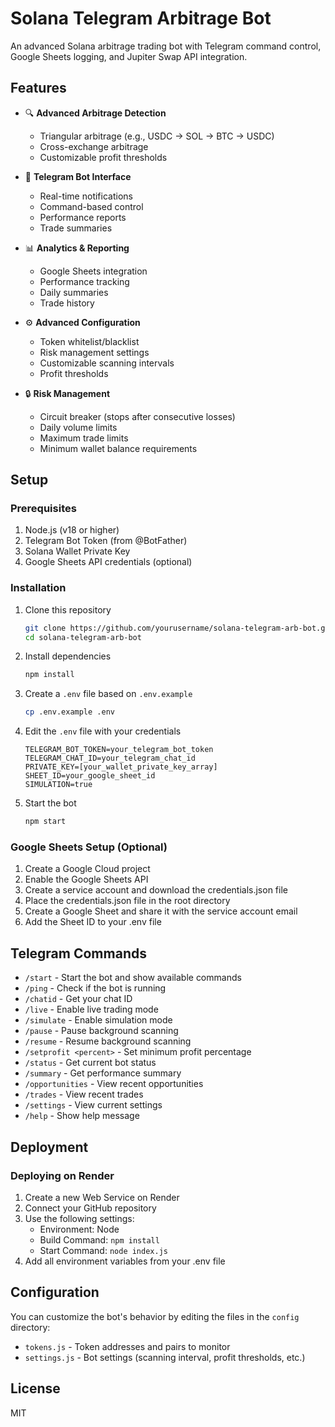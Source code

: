 # Solana Telegram Arbitrage Bot

An advanced Solana arbitrage trading bot with Telegram command control, Google Sheets logging, and Jupiter Swap API integration.

## Features

- 🔍 **Advanced Arbitrage Detection**
  - Triangular arbitrage (e.g., USDC → SOL → BTC → USDC)
  - Cross-exchange arbitrage
  - Customizable profit thresholds

- 🤖 **Telegram Bot Interface**
  - Real-time notifications
  - Command-based control
  - Performance reports
  - Trade summaries

- 📊 **Analytics & Reporting**
  - Google Sheets integration
  - Performance tracking
  - Daily summaries
  - Trade history

- ⚙️ **Advanced Configuration**
  - Token whitelist/blacklist
  - Risk management settings
  - Customizable scanning intervals
  - Profit thresholds

- 🔒 **Risk Management**
  - Circuit breaker (stops after consecutive losses)
  - Daily volume limits
  - Maximum trade limits
  - Minimum wallet balance requirements

## Setup

### Prerequisites

1. Node.js (v18 or higher)
2. Telegram Bot Token (from @BotFather)
3. Solana Wallet Private Key
4. Google Sheets API credentials (optional)

### Installation

1. Clone this repository
   ```bash
   git clone https://github.com/yourusername/solana-telegram-arb-bot.git
   cd solana-telegram-arb-bot
   ```

2. Install dependencies
   ```bash
   npm install
   ```

3. Create a `.env` file based on `.env.example`
   ```bash
   cp .env.example .env
   ```

4. Edit the `.env` file with your credentials
   ```
   TELEGRAM_BOT_TOKEN=your_telegram_bot_token
   TELEGRAM_CHAT_ID=your_telegram_chat_id
   PRIVATE_KEY=[your_wallet_private_key_array]
   SHEET_ID=your_google_sheet_id
   SIMULATION=true
   ```

5. Start the bot
   ```bash
   npm start
   ```

### Google Sheets Setup (Optional)

1. Create a Google Cloud project
2. Enable the Google Sheets API
3. Create a service account and download the credentials.json file
4. Place the credentials.json file in the root directory
5. Create a Google Sheet and share it with the service account email
6. Add the Sheet ID to your .env file

## Telegram Commands

- `/start` - Start the bot and show available commands
- `/ping` - Check if the bot is running
- `/chatid` - Get your chat ID
- `/live` - Enable live trading mode
- `/simulate` - Enable simulation mode
- `/pause` - Pause background scanning
- `/resume` - Resume background scanning
- `/setprofit <percent>` - Set minimum profit percentage
- `/status` - Get current bot status
- `/summary` - Get performance summary
- `/opportunities` - View recent opportunities
- `/trades` - View recent trades
- `/settings` - View current settings
- `/help` - Show help message

## Deployment

### Deploying on Render

1. Create a new Web Service on Render
2. Connect your GitHub repository
3. Use the following settings:
   - Environment: Node
   - Build Command: `npm install`
   - Start Command: `node index.js`
4. Add all environment variables from your .env file

## Configuration

You can customize the bot's behavior by editing the files in the `config` directory:

- `tokens.js` - Token addresses and pairs to monitor
- `settings.js` - Bot settings (scanning interval, profit thresholds, etc.)

## License

MIT
